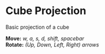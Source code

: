 # Cube Projection

Basic projection of a cube

<b>Move:</b> <i>w, a, s, d, shift, spacebar</i> <br/>
<b>Rotate:</b> <i>(Up, Down, Left, Right) arrows</i>
